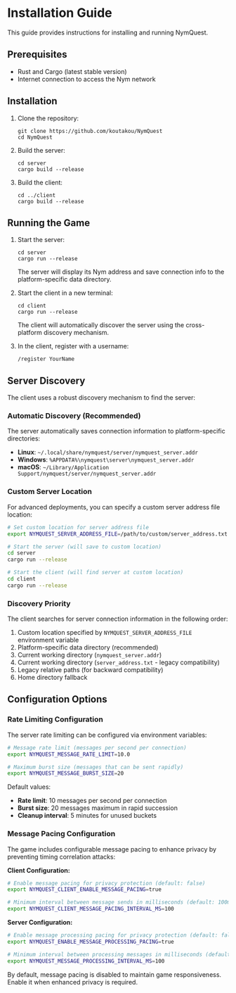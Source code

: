 # Installation Guide

This guide provides instructions for installing and running NymQuest.

## Prerequisites

- Rust and Cargo (latest stable version)
- Internet connection to access the Nym network

## Installation

1. Clone the repository:
   ```
   git clone https://github.com/koutakou/NymQuest
   cd NymQuest
   ```

2. Build the server:
   ```
   cd server
   cargo build --release
   ```

3. Build the client:
   ```
   cd ../client
   cargo build --release
   ```

## Running the Game

1. Start the server:
   ```
   cd server
   cargo run --release
   ```
   The server will display its Nym address and save connection info to the platform-specific data directory.

2. Start the client in a new terminal:
   ```
   cd client
   cargo run --release
   ```
   The client will automatically discover the server using the cross-platform discovery mechanism.

3. In the client, register with a username:
   ```
   /register YourName
   ```

## Server Discovery

The client uses a robust discovery mechanism to find the server:

### Automatic Discovery (Recommended)

The server automatically saves connection information to platform-specific directories:

- **Linux**: `~/.local/share/nymquest/server/nymquest_server.addr`
- **Windows**: `%APPDATA%\nymquest\server\nymquest_server.addr`
- **macOS**: `~/Library/Application Support/nymquest/server/nymquest_server.addr`

### Custom Server Location

For advanced deployments, you can specify a custom server address file location:

```bash
# Set custom location for server address file
export NYMQUEST_SERVER_ADDRESS_FILE=/path/to/custom/server_address.txt

# Start the server (will save to custom location)
cd server
cargo run --release

# Start the client (will find server at custom location)
cd client
cargo run --release
```

### Discovery Priority

The client searches for server connection information in the following order:

1. Custom location specified by `NYMQUEST_SERVER_ADDRESS_FILE` environment variable
2. Platform-specific data directory (recommended)
3. Current working directory (`nymquest_server.addr`)
4. Current working directory (`server_address.txt` - legacy compatibility)
5. Legacy relative paths (for backward compatibility)
6. Home directory fallback

## Configuration Options

### Rate Limiting Configuration

The server rate limiting can be configured via environment variables:

```bash
# Message rate limit (messages per second per connection)
export NYMQUEST_MESSAGE_RATE_LIMIT=10.0

# Maximum burst size (messages that can be sent rapidly)
export NYMQUEST_MESSAGE_BURST_SIZE=20
```

Default values:
- **Rate limit**: 10 messages per second per connection
- **Burst size**: 20 messages maximum in rapid succession
- **Cleanup interval**: 5 minutes for unused buckets

### Message Pacing Configuration

The game includes configurable message pacing to enhance privacy by preventing timing correlation attacks:

**Client Configuration:**
```bash
# Enable message pacing for privacy protection (default: false)
export NYMQUEST_CLIENT_ENABLE_MESSAGE_PACING=true

# Minimum interval between message sends in milliseconds (default: 100ms)
export NYMQUEST_CLIENT_MESSAGE_PACING_INTERVAL_MS=100
```

**Server Configuration:**
```bash
# Enable message processing pacing for privacy protection (default: false)
export NYMQUEST_ENABLE_MESSAGE_PROCESSING_PACING=true

# Minimum interval between processing messages in milliseconds (default: 100ms)
export NYMQUEST_MESSAGE_PROCESSING_INTERVAL_MS=100
```

By default, message pacing is disabled to maintain game responsiveness. Enable it when enhanced privacy is required.
